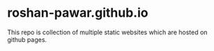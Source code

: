 # roshan-pawar.github.io
This repo is collection of multiple static websites which are hosted on github pages.